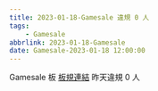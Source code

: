 ```yaml
---
title: 2023-01-18-Gamesale 違規 0 人
tags:
    - Gamesale
abbrlink: 2023-01-18-Gamesale
date: Gamesale-2023-01-18 12:00:00
---
```

Gamesale 板 [板規連結](https://www.ptt.cc/bbs/Gossiping/M.1637425085.A.07D.html)
昨天違規 0 人
